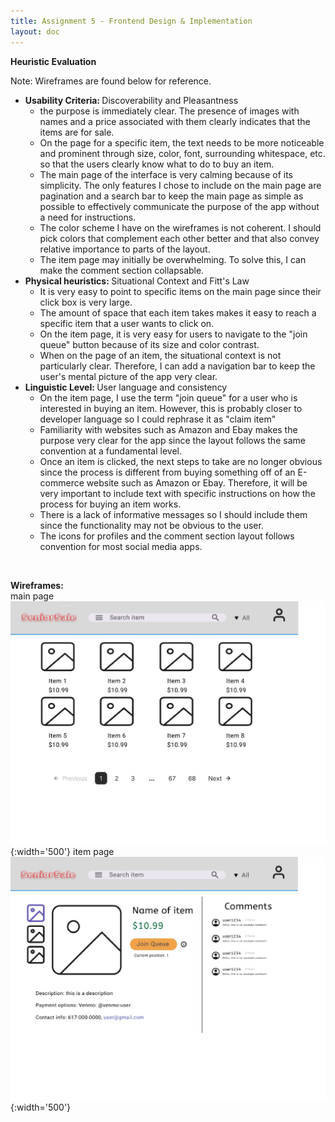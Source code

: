 ```yaml
---
title: Assignment 5 - Frontend Design & Implementation
layout: doc
---
```


**Heuristic Evaluation** <br>

Note: Wireframes are found below for reference.

 <ul>
    <li><b>Usability Criteria: </b> Discoverability and Pleasantness
        <ul>
            <li>the purpose is immediately clear. The presence of images with names and a price associated with them clearly indicates that the items are for sale.</li>
            <li>On the page for a specific item, the text needs to be more noticeable and prominent through size, color, font, surrounding whitespace, etc. so that the users clearly know what to do to buy an item.</li>
            <li>The main page of the interface is very calming because of its simplicity. The only features I chose to include on the main page are pagination and a search bar to keep the main page as simple as possible to effectively communicate the purpose of the app without a need for instructions.</li>
            <li>The color scheme I have on the wireframes is not coherent. I should pick colors that complement each other better and that also convey relative importance to parts of the layout. </li>
            <li>The item page may initially be overwhelming. To solve this, I can make the comment section collapsable.</li>
        </ul>
    </li>
    <li><b>Physical heuristics: </b>Situational Context and Fitt's Law
        <ul>
            <li>It is very easy to point to specific items on the main page since their click box is very large. </li>
            <li>The amount of space that each item takes makes it easy to reach a specific item that a user wants to click on.</li>
            <li>On the item page, it is very easy for users to navigate to the "join queue" button because of its size and color contrast. </li>
            <li>When on the page of an item, the situational context is not particularly clear. Therefore, I can add a navigation bar to keep the user's  mental picture of the app very clear. </li>
        </ul>
    </li>
    <li><b>Linguistic Level: </b>User language and consistency
        <ul>
            <li>On the item page, I use the term "join queue" for a user who is interested in buying an item. However, this is probably closer to developer language so I could rephrase it as "claim item"</li>
            <li>Familiarity with websites such as Amazon and Ebay makes the purpose very clear for the app since the layout follows the same convention at a fundamental level.</li>
            <li>Once an item is clicked, the next steps to take are no longer obvious since the process is different from buying something off of an E-commerce website such as Amazon or Ebay. Therefore, it will be very important to include text with specific instructions on how the process for buying an item works.</li>
            <li>There is a lack of informative messages so I should include them since the functionality may not be obvious to the user. </li>
            <li>The icons for profiles and the comment section layout follows convention for most social media apps. </li>
        </ul>
    </li>
</ul>

<br>

**Wireframes:** <br>
main page
![](../images/SeniorSail%20main%20page-1.png){:width='500'}
item page
![](../images/SeniorSale%20item%20page-1.png){:width='500'}
